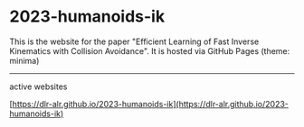 # 2023-humanoids-ik

This is the website for the paper "Efficient Learning of Fast Inverse Kinematics with Collision Avoidance".
It is hosted via GitHub Pages (theme: minima)

--- 
active websites 

[https://dlr-alr.github.io/2023-humanoids-ik](https://dlr-alr.github.io/2023-humanoids-ik)


